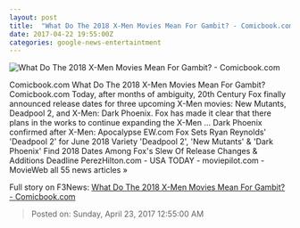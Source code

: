 ```yaml
---
layout: post
title:  "What Do The 2018 X-Men Movies Mean For Gambit? - Comicbook.com"
date: 2017-04-22 19:55:00Z
categories: google-news-entertaintment
---
```


![What Do The 2018 X-Men Movies Mean For Gambit? - Comicbook.com](http://media.comicbook.com/2017/04/x-men-movies-2018-992212-640x320.jpg)

Comicbook.com What Do The 2018 X-Men Movies Mean For Gambit? Comicbook.com Today, after months of ambiguity, 20th Century Fox finally announced release dates for three upcoming X-Men movies: New Mutants, Deadpool 2, and X-Men: Dark Phoenix. Fox has made it clear that there plans in the works to continue expanding the X-Men ... Dark Phoenix confirmed after X-Men: Apocalypse EW.com Fox Sets Ryan Reynolds' 'Deadpool 2' for June 2018 Variety 'Deadpool 2', 'New Mutants' & 'Dark Phoenix' Find 2018 Dates Among Fox's Slew Of Release Changes & Additions Deadline PerezHilton.com - USA TODAY - moviepilot.com - MovieWeb all 55 news articles »


Full story on F3News: [What Do The 2018 X-Men Movies Mean For Gambit? - Comicbook.com](http://www.f3nws.com/n/4YaPZ)

> Posted on: Sunday, April 23, 2017 12:55:00 AM
